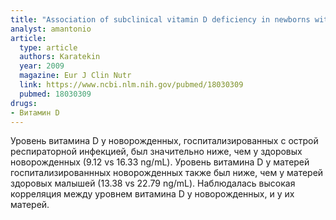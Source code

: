```yaml
---
title: "Association of subclinical vitamin D deficiency in newborns with acute lower respiratory infection and their mothers"
analyst: amantonio
article:
  type: article
  authors: Karatekin
  year: 2009
  magazine: Eur J Clin Nutr
  link: https://www.ncbi.nlm.nih.gov/pubmed/18030309
  pubmed: 18030309
drugs:
- Витамин D
---
```


Уровень витамина D у новорожденных, госпитализированных с острой респираторной инфекцией, был значительно ниже, чем у здоровых новорожденных (9.12 vs 16.33 ng/mL).
Уровень витамина D у матерей госпитализированнных новорожденных также был ниже, чем у матерей здоровых малышей (13.38 vs 22.79 ng/mL).
Наблюдалась высокая корреляция между уровнем витамина D у новорожденных, и у их матерей.
